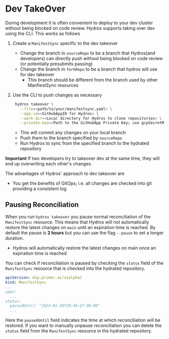 # Dev TakeOver

During development it is often convenient to deploy to your dev cluster without being blocked on code review.
Hydros supports taking over dev using the CLI. This works as follows

1. Create a `ManifestSync` specific to the dev takeover
    * Change the branch in `sourceRepo` to be a branch that Hydros(and developers) can directly push without
      being blocked on code review (or potentially presubmits passing)
    * Change the branch in `forkRepo` to be a branch that hydros will use for dev takeover
        * This branch should be different from the branch used by other ManfiestSync resources

2. Use the CLI to push changes as necessary

   ```bash
    hydros takeover \
      --file=<path/to/your/manifestsync.yaml> \
      --app-id=<GitHubAppID for Hydros> \
      --work-dir=<Local directory for Hydros to clone repositories> \
      --private-key=<Path to the GitHubApp Private Key; use gcpSecretManager:/// to use a GCP Secrete Manager S>
   ```
    * This will commit any changes on your local branch
    * Push them to the branch specified by `sourceRepo`
    * Run Hydros to sync from the specified branch to the hydrated repository

**Important** If two developers try to takeover dev at the same time, they will end up overwriting each other's changes.

The advantages of Hydros' approach to dev takeover are

* You get the benefits of GitOps; i.e. all changes are checked into git providing a consistent log

## Pausing Reconciliation

When you run `hydros takeover` you pause normal reconciliation of the `ManifestSync` resource. 
This means that Hydros will not automatically restore the latest changes on `main` until an expiration time is reached. 
By default the pause is **2 hours** but you can use the flag `--pause` to set a longer duration. 

* Hydros will automatically restore the latest changes on main once an expiration time is reached

You can check if reconciliation is paused by checking the `status` field of the `ManifestSync` resource that is
checked into the hydrated repository.

```yaml 
apiVersion: mlp.primer.ai/v1alpha1
kind: ManifestSync
...
spec:
  ...
status:
  pausedUntil: "2024-01-30T20:46:27-08:00"
  ...
```

Here the `pausedUntil` field indicates the time at which reconciliation will be restored. If you want to manually
unpause reconciliation you can delete the `status` field from the `ManifestSync` resource in the hydrated repository.